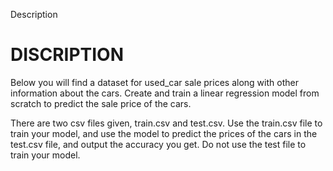 Description
# DISCRIPTION

Below you will find a dataset for used_car sale prices along with other information about the cars. 
Create and train a linear regression model from scratch to predict the sale price of the cars.

There are two csv files given, train.csv and test.csv. Use the train.csv file to train your model, and use the model to predict the prices of the cars in the test.csv file, and output the accuracy you get. Do not use the test file to train your model.
